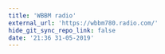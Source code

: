 ```yaml
---
title: 'WBBM radio'
external_url: 'https://wbbm780.radio.com/'
hide_git_sync_repo_link: false
date: '21:36 31-05-2019'
---
```


